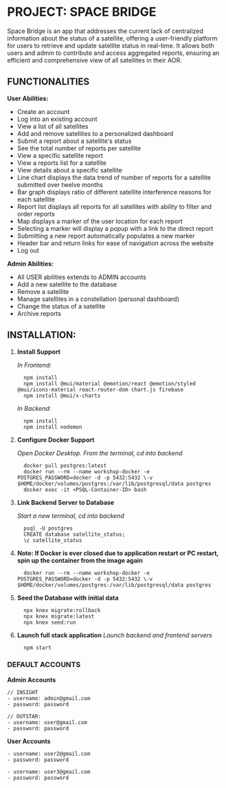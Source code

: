 # PROJECT: **SPACE BRIDGE** 
Space Bridge is an app that addresses the current lack of centralized information about the status of a satellite, offering a user-friendly platform for users to retrieve and update satellite status in real-time. It allows both users and admin to contribute and access aggregated reports, ensuring an efficient and comprehensive view of all satellites in their AOR.

## FUNCTIONALITIES
**User Abilities:**
  - Create an account
  - Log into an existing account
  - View a list of all satellites
  - Add and remove satellites to a personalized dashboard
  - Submit a report about a satellite's status
  - See the total number of reports per satellite
  - View a specific satellite report
  - View a reports list for a satellite
  - View details about a specific satellite
  - Line chart displays the data trend of number of reports for a satellite submitted over twelve months
  - Bar graph displays ratio of different satellite interference reasons for each satellite 
  - Report list displays all reports for all satellites with ability to filter and order reports
  - Map displays a marker of the user location for each report
  - Selecting a marker will display a popup with a link to the direct report
  - Submitting a new report automatically populates a new marker
  - Header bar and return links for ease of navigation across the website
  - Log out

**Admin Abilities:**
  - All USER abilities extends to ADMIN accounts
  - Add a new satellite to the database 
  - Remove a satellite
  - Manage satellites in a constellation (personal dashboard)
  - Change the status of a satellite
  - Archive reports

## INSTALLATION:

1) **Install Support**


    *In Frontend:*

      ```
        npm install
        npm install @mui/material @emotion/react @emotion/styled @mui/icons-material react-router-dom chart.js firebase
        npm install @mui/x-charts
      ```


    *In Backend:*
      ```
        npm install
        npm install nodemon
      ```
2) **Configure Docker Support**


    *Open Docker Desktop. From the terminal, cd into backend*
      ```
        docker pull postgres:latest
        docker run --rm --name workshop-docker -e POSTGRES_PASSWORD=docker -d -p 5432:5432 \-v $HOME/docker/volumes/postgres:/var/lib/postgresql/data postgres
        docker exec -it <PSQL-Container-ID> bash
      ```

3) **Link Backend Server to Database**


    *Start a new terminal, cd into backend*
    ```
      psql -U postgres
      CREATE database satellite_status;
      \c satellite_status
    ```

4) **Note: If Docker is ever closed due to application restart or PC restart, spin up the container from the image again**
    ```
      docker run --rm --name workshop-docker -e POSTGRES_PASSWORD=docker -d -p 5432:5432 \-v $HOME/docker/volumes/postgres:/var/lib/postgresql/data postgres
    ```

5) **Seed the Database with initial data**
    ```
      npx knex migrate:rollback
      npx knex migrate:latest
      npx knex seed:run
    ```

6) **Launch full stack application**
  *Launch backend and frontend servers*
    ```
      npm start
    ```

### DEFAULT ACCOUNTS
  **Admin Accounts**

    // INSIGHT
    - username: admin@gmail.com
    - password: password

    // OUTSTAR:
    - username: user@gmail.com
    - password: password
    
  **User Accounts**

    - username: user2@gmail.com
    - password: password

    - username: user3@gmail.com
    - password: password
